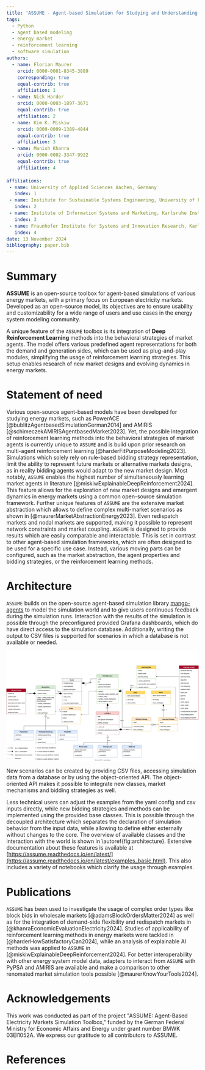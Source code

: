 ```yaml
---
title: 'ASSUME - Agent-based Simulation for Studying and Understanding Market Evolution'
tags:
  - Python
  - agent based modeling
  - energy market
  - reinforcement learning
  - software simulation
authors:
  - name: Florian Maurer
    orcid: 0000-0001-8345-3889
    corresponding: true
    equal-contrib: true
    affiliation: 1
  - name: Nick Harder
    orcid: 0000-0003-1897-3671
    equal-contrib: true
    affiliation: 2
  - name: Kim K. Miskiw
    orcid: 0009-0009-1389-4844
    equal-contrib: true
    affiliation: 3
  - name: Manish Khanra
    orcid: 0000-0002-3347-9922
    equal-contrib: true
    affiliation: 4

affiliations:
 - name: University of Applied Sciences Aachen, Germany
   index: 1
 - name: Institute for Sustainable Systems Engineering, University of Freiburg, Freiburg, Germany
   index: 2
 - name: Institute of Information Systems and Marketing, Karlsruhe Institute of Technology, Karlsruhe, Germany
   index: 3
 - name: Fraunhofer Institute for Systems and Innovation Research, Karlsruhe, Germany
   index: 4
date: 13 November 2024
bibliography: paper.bib
---
```


# Summary

**ASSUME** is an open-source toolbox for agent-based simulations of various energy markets, with a primary focus on European electricity markets. Developed as an open-source model, its objectives are to ensure usability and customizability for a wide range of users and use cases in the energy system modeling community.

A unique feature of the `ASSUME` toolbox is its integration of **Deep Reinforcement Learning** methods into the behavioral strategies of market agents. The model offers various predefined agent representations for both the demand and generation sides, which can be used as plug-and-play modules, simplifying the usage of reinforcement learning strategies. This setup enables research of new market designs and evolving dynamics in energy markets.

# Statement of need

Various open-source agent-based models have been developed for studying energy markets, such as PowerACE [@bublitzAgentbasedSimulationGerman2014] and AMIRIS [@schimeczekAMIRISAgentbasedMarket2023].
Yet, the possible integration of reinforcement learning methods into the behavioral strategies of market agents is currently unique to `ASSUME` and is build upon prior research on multi-agent reinforcement learning [@harderFitPurposeModeling2023].
Simulations which solely rely on rule-based bidding strategy representation, limit the ability to represent future markets or alternative markets designs, as in reality bidding agents would adapt to the new market design.
Most notably, `ASSUME` enables the highest number of simultaneously learning market agents in literature [@miskiwExplainableDeepReinforcement2024].
This feature allows for the exploration of new market designs and emergent dynamics in energy markets using a common open-source simulation framework.
Further unique features of `ASSUME` are the extensive market abstraction which allows to define complex multi-market scenarios as shown in [@maurerMarketAbstractionEnergy2023].
Even redispatch markets and nodal markets are supported, making it possible to represent network constraints and market coupling.
`ASSUME` is designed to provide results which are easily comparable and interactable.
This is set in contrast to other agent-based simulation frameworks, which are often designed to be used for a specific use case.
Instead, various moving parts can be configured, such as the market abstraction, the agent properties and bidding strategies, or the reinforcement learning methods.

# Architecture

`ASSUME` builds on the open-source agent-based simulation library [mango-agents](https://pypi.org/project/mango-agents/) to model the simulation world and to give users continuous feedback during the simulation runs.
Interaction with the results of the simulation is possible through the preconfigured provided Grafana dashboards, which do have direct access to the simulation database.
Additionally, writing the output to CSV files is supported for scenarios in which a database is not available or needed.

![Componental overview of the ASSUME simulation architecture\label{fig:architecture}](../docs/source/img/architecture.svg)

New scenarios can be created by providing CSV files, accessing simulation data from a database or by using the object-oriented API.
The object-oriented API makes it possible to integrate new classes, market mechanisms and bidding strategies as well.

Less technical users can adjust the examples from the yaml config and csv inputs directly, while new bidding strategies and methods can be implemented using the provided base classes.
This is possible through the decoupled architecture which separates the declaration of simulation behavior from the input data, while allowing to define either externally without changes to the core.
The overview of available classes and the interaction with the world is shown in \autoref{fig:architecture}.
Extensive documentation about these features is available at [https://assume.readthedocs.io/en/latest/](https://assume.readthedocs.io/en/latest/examples_basic.html).
This also includes a variety of notebooks which clarify the usage through examples.

# Publications

`ASSUME` has been used to investigate the usage of complex order types like block bids in wholesale markets [@adamsBlockOrdersMatter2024] as well as for the integration of demand-side flexibility and redispatch markets in [@khanraEconomicEvaluationElectricity2024].
Studies of applicability of reinforcement learning methods in energy markets were tackled in [@harderHowSatisfactoryCan2024], while an analysis of explainable AI methods was applied to `ASSUME` in [@miskiwExplainableDeepReinforcement2024].
For better interoperability with other energy system model data, adapters to interact from `ASSUME` with PyPSA and AMIRIS are available and make a comparison to other renomated market simulation tools possible [@maurerKnowYourTools2024].

# Acknowledgements

This work was conducted as part of the project "ASSUME: Agent-Based Electricity Markets Simulation Toolbox," funded by the German Federal Ministry for Economic Affairs and Energy under grant number BMWK 03EI1052A.
We express our gratitude to all contributors to ASSUME.

# References
